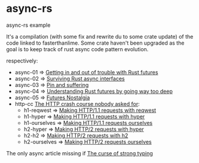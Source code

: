 # async-rs

async-rs example

It's a compilation (with some fix and rewrite du to some crate update) of the code linked to fasterthanlime.
Some crate haven't been upgraded as the goal is to keep track of rust async code pattern evolution.

respectively:

* async-01 => [Getting in and out of trouble with Rust futures](https://fasterthanli.me/articles/getting-in-and-out-of-trouble-with-rust-futures)
* async-02 => [Surviving Rust async interfaces](https://fasterthanli.me/articles/surviving-rust-async-interfaces)
* async-03 => [Pin and suffering](https://fasterthanli.me/articles/pin-and-suffering)
* async-04 => [Understanding Rust futures by going way too deep](https://fasterthanli.me/articles/understanding-rust-futures-by-going-way-too-deep)
* async-05 => [Futures Nostalgia](https://fasterthanli.me/articles/futures-nostalgia)
* http-cc [The HTTP crash course nobody asked for](https://fasterthanli.me/articles/the-http-crash-course-nobody-asked-for):
  * h1-reqwest => [Making HTTP/1.1 requests with reqwest](https://fasterthanli.me/articles/the-http-crash-course-nobody-asked-for#making-http-1-1-requests-with-reqwest)
  * h1-hyper => [Making HTTP/1.1 requests with hyper](https://fasterthanli.me/articles/the-http-crash-course-nobody-asked-for#making-http-1-1-requests-with-hyper)
  * h1-ourselves => [Making HTTP/1.1 requests ourselves](https://fasterthanli.me/articles/the-http-crash-course-nobody-asked-for#making-http-1-1-requests-ourselves)
  * h2-hyper => [Making HTTP/2 requests with hyper](https://fasterthanli.me/articles/the-http-crash-course-nobody-asked-for#making-http-2-requests-with-hyper)
  * h2-h2 => [Making HTTP/2 requests with h2](https://fasterthanli.me/articles/the-http-crash-course-nobody-asked-for#making-http-2-requests-with-h2)
  * h2-ourselves => [Making HTTP/2 requests ourselves](https://fasterthanli.me/articles/the-http-crash-course-nobody-asked-for#making-http-2-requests-ourselves)

The only async article missing if [The curse of strong typing](https://fasterthanli.me/articles/the-curse-of-strong-typing)
